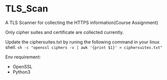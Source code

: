 # TLS_Scan
A TLS Scanner for collecting the HTTPS information(Course Assignment) 

Only cipher suites and certificate are collected currently.

Update the ciphersuites.txt by runing the following command in your linux shell.
`sh -c "openssl ciphers -v | awk '{print $1}' > ciphersuites.txt"`

Env requirement:
- OpenSSL
- Python3